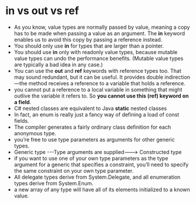 # in vs out vs ref

-   As you know, value types are normally passed by value, meaning a copy has to be made when passing a value as an argument. The **in** keyword enables us to avoid this copy by passing a reference instead.
-   You should only use **in** for types that are larger than a pointer.
-   You should use **in** only with readonly value types, because mutable value types can undo the performance benefits. (Mutable value types are typically a bad idea in any case.)
-   You can use the **out** and **ref** keywords with reference types too. That may sound redundant, but it can be useful. It provides double indirection—the method receives a reference to a variable that holds a reference.
-   you cannot put a reference to a local variable in something that might outlive the variable it refers to. So **you cannot use this (ref) keyword on a field**.
-   C# nested classes are equivalent to Java **static** nested classes
-   In fact, an enum is really just a fancy way of defining a load of const fields.
-   The compiler generates a fairly ordinary class definition for each anonymous type.
-   you’re free to use type parameters as arguments for other generic types.
-   Generic type ---Type arguments are supplied---> Constructed type
-   if you want to use one of your own type parameters as the type argument for a generic that specifies a constraint, you’ll need to specify the same constraint on your own type parameter.
-   All delegate types derive from System.Delegate, and all enumeration types derive from System.Enum.
-   a new array of any type will have all of its elements initialized to a known value.

